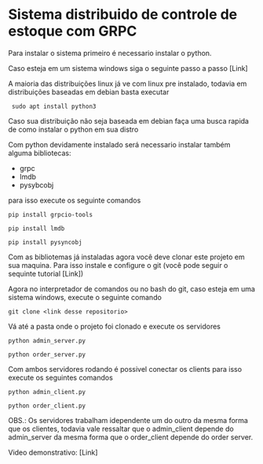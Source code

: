 # Sistema distribuido de controle de estoque com GRPC

Para instalar o sistema primeiro é necessario instalar o python.

Caso esteja em um sistema windows siga o seguinte passo a passo [Link]

A maioria das distribuições linux já ve com linux pre instalado, todavia em distribuições baseadas em debian basta executar 

```commandline
 sudo apt install python3
```

Caso sua distribuição não seja baseada em debian faça uma busca rapida de como instalar o python em sua distro

Com python devidamente instalado será necessario instalar também alguma bibliotecas:

* grpc
* lmdb
* pysybcobj

para isso execute os seguinte comandos

```commandline
pip install grpcio-tools
```

```commandline
pip install lmdb
```

```commandline
pip install pysyncobj
```

Com as bibliotemas já instaladas agora você deve clonar este projeto em sua maquina. Para isso instale e configure o git (você pode seguir o sequinte tutorial [Link])

Agora no interpretador de comandos ou no bash do git, caso esteja em uma sistema windows, execute o seguinte comando

```commandline
git clone <link desse repositorio>
```

Vá até a pasta onde o projeto foi clonado e execute os servidores

```commandline
python admin_server.py
```

```commandline
python order_server.py
```

Com ambos servidores rodando é possivel conectar os clients para isso execute os seguintes comandos

```commandline
python admin_client.py
```

```commandline
python order_client.py
```

OBS.: Os servidores trabalham idependente um do outro da mesma forma que os clientes, todavia vale ressaltar que o admin_client depende do admin_server da mesma forma que o order_client depende do order server.

Video demonstrativo: [Link]
